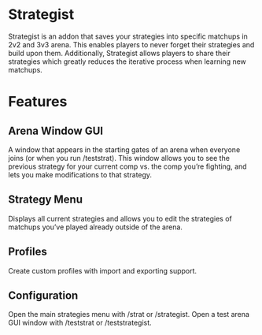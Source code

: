 # Strategist

Strategist is an addon that saves your strategies into specific matchups in 2v2 and 3v3 arena. This enables players to never forget their strategies and build upon them. Additionally, Strategist allows players to share their strategies which greatly reduces the iterative process when learning new matchups.
 
# Features
 
## Arena Window GUI

A window that appears in the starting gates of an arena when everyone joins (or when you run /teststrat). This window allows you to see the previous strategy for your current comp vs. the comp you’re fighting, and lets you make modifications to that strategy. 
 
## Strategy Menu

Displays all current strategies and allows you to edit the strategies of matchups you’ve played already outside of the arena.
 
## Profiles

Create custom profiles with import and exporting support.
 
## Configuration

Open the main strategies menu with /strat or /strategist.
Open a test arena GUI window with /teststrat or /teststrategist.

